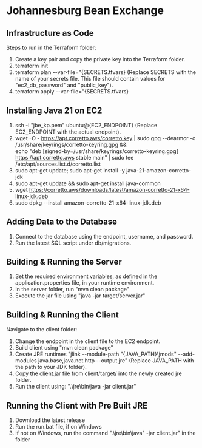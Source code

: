 # Johannesburg Bean Exchange

## Infrastructure as Code
Steps to run in the Terraform folder:

1. Create a key pair and copy the private key into the Terraform folder.
2. terraform init
3. terraform plan --var-file="{SECRETS.tfvars} (Replace SECRETS with the name of your secrets file. This file should contain values for "ec2_db_password" and "public_key").
4. terraform apply --var-file="{SECRETS.tfvars}

## Installing Java 21 on EC2
1. ssh -i "jbe_kp.pem" ubuntu@{EC2_ENDPOINT} (Replace EC2_ENDPOINT with the actual endpoint).
2. wget -O - https://apt.corretto.aws/corretto.key | sudo gpg --dearmor -o /usr/share/keyrings/corretto-keyring.gpg && \
   echo "deb [signed-by=/usr/share/keyrings/corretto-keyring.gpg] https://apt.corretto.aws stable main" | sudo tee /etc/apt/sources.list.d/corretto.list
3. sudo apt-get update; sudo apt-get install -y java-21-amazon-corretto-jdk
4. sudo apt-get update && sudo apt-get install java-common
5. wget https://corretto.aws/downloads/latest/amazon-corretto-21-x64-linux-jdk.deb
6. sudo dpkg --install amazon-corretto-21-x64-linux-jdk.deb

## Adding Data to the Database
1. Connect to the database using the endpoint, username, and password.
2. Run the latest SQL script under db/migrations.

## Building & Running the Server
1. Set the required environment variables, as defined in the application.properties file, in your runtime environment.
2. In the server folder, run "mvn clean package"
3. Execute the jar file using "java -jar target/server.jar"

## Building & Running the Client
Navigate to the client folder:
1. Change the endpoint in the client file to the EC2 endpoint.
2. Build client using "mvn clean package"
3. Create JRE runtimes "jlink --module-path "{JAVA_PATH}\jmods" --add-modules java.base,java.net.http --output jre" (Replace JAVA_PATH with the path to your JDK folder).
4. Copy the client.jar file from client/target/ into the newly created jre folder.
5. Run the client using: ".\jre\bin\java -jar client.jar"

## Running the Client with Pre Built JRE
1. Download the latest release
2. Run the run.bat file, if on Windows
3. If not on Windows, run the command ".\jre\bin\java" -jar client.jar" in the folder

